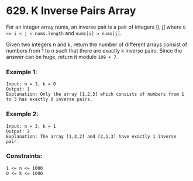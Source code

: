 # 629. K Inverse Pairs Array

For an integer array nums, an inverse pair is a pair of integers [i, j] where `0 <= i < j < nums.length` and `nums[i] > nums[j]`.

Given two integers n and k, return the number of different arrays consist of numbers from 1 to n such that there are exactly k inverse pairs. Since the answer can be huge, return it modulo `109 + 7`.

 

### Example 1:
```
Input: n = 3, k = 0
Output: 1
Explanation: Only the array [1,2,3] which consists of numbers from 1 to 3 has exactly 0 inverse pairs.
```
### Example 2:
```
Input: n = 3, k = 1
Output: 2
Explanation: The array [1,3,2] and [2,1,3] have exactly 1 inverse pair.
```

### Constraints:
```
1 <= n <= 1000
0 <= k <= 1000
```
